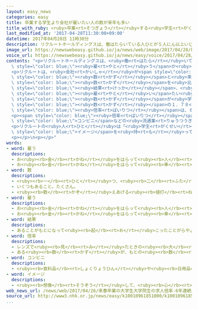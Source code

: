 ```yaml
---
layout: easy_news
categories: easy
title: 卒業する学生より会社が雇いたい人の数が来年も多い
title_with_ruby: <ruby>卒業<rt>そつぎょう</rt></ruby>する<ruby>学生<rt>がくせい</rt></ruby>より<ruby>会社<rt>かいしゃ</rt></ruby>が<ruby>雇<rt>やと</rt></ruby>いたい<ruby>人<rt>ひと</rt></ruby>の<ruby>数<rt>かず</rt></ruby>が<ruby>来年<rt>らいねん</rt></ruby>も<ruby>多<rt>おお</rt></ruby>い
last_modified_at: '2017-04-28T11:30:00+09:00'
datetime: 2017年04月28日 11時30分
description: リクルートホールディングスは、働はたらいている人ひとが５人にん以上いじょういる７０００の会社かいしゃに、来年らいねん大学だいがくや大学院だいがくいんを卒業そつぎょうする学生がくせいを何なん人にん雇やとうか聞ききました。
image_url: https://newswebeasy.github.io/ja/news/web/image/2017/04/28/k10010961851000.jpg
voice_url: https://newswebeasy.github.io/ja/news/easy/voice/2017/04/28/k10010961851000.mp3
contents: "<p>リクルートホールディングスは、<ruby>働<rt>はたら</rt></ruby>いている<ruby>人<rt>ひと</rt></ruby>が５<ruby>人<rt>にん</rt></ruby><ruby>以上<rt>いじょう</rt></ruby>いる７０００の<ruby>会社<rt>かいしゃ</rt></ruby>に、<ruby>来年<rt>らいねん</rt></ruby><ruby>大学<rt>だいがく</rt></ruby>や<ruby>大学院<rt>だいがくいん</rt></ruby>を<ruby>卒業<rt>そつぎょう</rt></ruby>する<ruby>学生<rt>がくせい</rt></ruby>を<ruby>何<rt>なん</rt></ruby><ruby>人<rt>にん</rt></ruby><span\
  \ style=\"color: blue;\"><ruby>雇<rt>やと</rt></ruby>う</span>か<ruby>聞<rt>き</rt></ruby>きました。６０%ぐらいの<ruby>会社<rt>かいしゃ</rt></ruby>が<ruby>答<rt>こた</rt></ruby>えました。</p>\n\
  <p>リクルートは、<ruby>会社<rt>かいしゃ</rt></ruby>が<span style=\"color: blue;\"><ruby>雇<rt>やと</rt></ruby>い</span>たい<ruby>人<rt>ひと</rt></ruby>の<span\
  \ style=\"color: blue;\"><ruby>数<rt>かず</rt></ruby></span>と<ruby>来年<rt>らいねん</rt></ruby><ruby>卒業<rt>そつぎょう</rt></ruby>する<ruby>学生<rt>がくせい</rt></ruby>の<span\
  \ style=\"color: blue;\"><ruby>数<rt>かず</rt></ruby></span>を<ruby>比<rt>くら</rt></ruby>べました。その<span\
  \ style=\"color: blue;\"><ruby>結果<rt>けっか</rt></ruby></span>、<ruby>会社<rt>かいしゃ</rt></ruby>が<span\
  \ style=\"color: blue;\"><ruby>雇<rt>やと</rt></ruby>い</span>たい<ruby>人<rt>ひと</rt></ruby>の<span\
  \ style=\"color: blue;\"><ruby>数<rt>かず</rt></ruby></span>が<ruby>学生<rt>がくせい</rt></ruby>の<span\
  \ style=\"color: blue;\"><ruby>数<rt>かず</rt></ruby></span>の１．７８<ruby>倍<rt>ばい</rt></ruby>になりました。この<span\
  \ style=\"color: blue;\"><ruby>倍率<rt>ばいりつ</rt></ruby></span>は、６<ruby>年<rt>ねん</rt></ruby><ruby>続<rt>つづ</rt></ruby>けて<ruby>前<rt>まえ</rt></ruby>の<ruby>年<rt>とし</rt></ruby>より<ruby>高<rt>たか</rt></ruby>くなりました。</p>\n\
  <p><span style=\"color: blue;\"><ruby>倍率<rt>ばいりつ</rt></ruby></span>がいちばん<ruby>高<rt>たか</rt></ruby>いのは、スーパーや<span\
  \ style=\"color: blue;\">コンビニ</span>などの<ruby>流通業<rt>りゅうつうぎょう</rt></ruby>で、１１．３２<ruby>倍<rt>ばい</rt></ruby>でした。<ruby>次<rt>つぎ</rt></ruby>に<ruby>高<rt>たか</rt></ruby>いのは、<ruby>建物<rt>たてもの</rt></ruby>などをつくる<ruby>建設業<rt>けんせつぎょう</rt></ruby>で９．４１<ruby>倍<rt>ばい</rt></ruby>でした。どちらも<ruby>今<rt>いま</rt></ruby>まででいちばん<ruby>高<rt>たか</rt></ruby>くなりました。</p>\n\
  <p>リクルートの<ruby>人<rt>ひと</rt></ruby>は「<ruby>学生<rt>がくせい</rt></ruby>は、<ruby>流通業<rt>りゅうつうぎょう</rt></ruby>や<ruby>建設業<rt>けんせつぎょう</rt></ruby>は<ruby>仕事<rt>しごと</rt></ruby>が<ruby>厳<rt>きび</rt></ruby>しいとか、<ruby>働<rt>はたら</rt></ruby>く<ruby>時間<rt>じかん</rt></ruby>が<ruby>長<rt>なが</rt></ruby>いという<span\
  \ style=\"color: blue;\">イメージ</span>を<ruby>持<rt>も</rt></ruby>っています。このため、<ruby>入<rt>はい</rt></ruby>りたいと<ruby>思<rt>おも</rt></ruby>う<ruby>学生<rt>がくせい</rt></ruby>が<ruby>少<rt>すく</rt></ruby>ないようです」と<ruby>話<rt>はな</rt></ruby>しています。</p>\n\
  <p></p>\n<p></p>"
words:
- word: 雇う
  descriptions:
  - お<ruby><rb>金</rb><rt>かね</rt></ruby>をはらって<ruby><rb>人</rb><rt>ひと</rt></ruby>を<ruby><rb>使</rb><rt>つか</rt></ruby>う。
  - お<ruby><rb>金</rb><rt>かね</rt></ruby>をはらって<ruby><rb>車</rb><rt>くるま</rt></ruby>や<ruby><rb>船</rb><rt>ふね</rt></ruby>を<ruby><rb>利用</rb><rt>りよう</rt></ruby>する。
- word: 数
  descriptions:
  - <ruby><rb>一</rb><rt>ひと</rt></ruby>つ、<ruby><rb>二</rb><rt>ふた</rt></ruby>つ、<ruby><rb>三</rb><rt>みっ</rt></ruby>つなどと<ruby><rb>数</rb><rt>かぞ</rt></ruby>えた<ruby><rb>物</rb><rt>もの</rt></ruby>の<ruby><rb>数量</rb><rt>すうりょう</rt></ruby>。すう。
  - いくつもあること。たくさん。
  - <ruby><rb>数</rb><rt>かぞ</rt></ruby>えあげる<ruby><rb>値打</rb><rt>ねう</rt></ruby>ちのあるもの。なかま。
- word: 雇う
  descriptions:
  - お<ruby><rb>金</rb><rt>かね</rt></ruby>をはらって<ruby><rb>人</rb><rt>ひと</rt></ruby>を<ruby><rb>使</rb><rt>つか</rt></ruby>う。
  - お<ruby><rb>金</rb><rt>かね</rt></ruby>をはらって<ruby><rb>車</rb><rt>くるま</rt></ruby>や<ruby><rb>船</rb><rt>ふね</rt></ruby>を<ruby><rb>利用</rb><rt>りよう</rt></ruby>する。
- word: 結果
  descriptions:
  - あることがもとになって<ruby><rb>起</rb><rt>お</rt></ruby>こったことがらやようす。
- word: 倍率
  descriptions:
  - レンズで<ruby><rb>見</rb><rt>み</rt></ruby>たときの<ruby><rb>大</rb><rt>おお</rt></ruby>きさと、ほんものの<ruby><rb>大</rb><rt>おお</rt></ruby>きさとの<ruby><rb>割合</rb><rt>わりあい</rt></ruby>。
  - ある<ruby><rb>数</rb><rt>かず</rt></ruby>が、もとの<ruby><rb>数</rb><rt>かず</rt></ruby>の<ruby><rb>何倍</rb><rt>なんばい</rt></ruby>かを<ruby><rb>表</rb><rt>あらわ</rt></ruby>す<ruby><rb>数</rb><rt>かず</rt></ruby>。
- word: コンビニ
  descriptions:
  - <ruby><rb>食料品</rb><rt>しょくりょうひん</rt></ruby>や<ruby><rb>日用品</rb><rt>にちようひん</rt></ruby>が、<ruby><rb>手軽</rb><rt>てがる</rt></ruby>にいつでも<ruby><rb>買</rb><rt>か</rt></ruby>えるように<ruby><rb>開</rb><rt>ひら</rt></ruby>いている、<ruby><rb>小型</rb><rt>こがた</rt></ruby>のスーパー。
- word: イメージ
  descriptions:
  - <ruby><rb>想像</rb><rt>そうぞう</rt></ruby>して、<ruby><rb>心</rb><rt>こころ</rt></ruby>の<ruby><rb>中</rb><rt>なか</rt></ruby>にえがき<ruby><rb>出</rb><rt>だ</rt></ruby>す、ものの<ruby><rb>形</rb><rt>かたち</rt></ruby>や<ruby><rb>姿</rb><rt>すがた</rt></ruby>。
web_news_url: /news/web/2017/04/26/来春卒業の大学生大学院生の求人倍率-6年連続上昇/
source_url: http://www3.nhk.or.jp/news/easy/k10010961851000/k10010961851000.html
...
```

